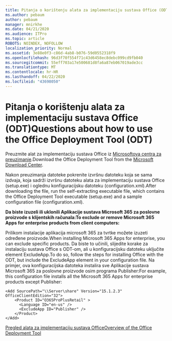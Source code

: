 ```yaml
---
title: Pitanja o korištenju alata za implementaciju sustava Office (ODT)
ms.author: pebaum
author: pebaum
manager: mnirkhe
ms.date: 04/21/2020
ms.audience: ITPro
ms.topic: article
ROBOTS: NOINDEX, NOFOLLOW
localization_priority: Normal
ms.assetid: 3e88e0f3-c86d-4ab8-b076-59d0552318f9
ms.openlocfilehash: 96d3f70f554f71c43d6458ec8debc099cd9fb040
ms.sourcegitcommit: 55eff703a17e500681d8fa6a87eb067019ade3cc
ms.translationtype: MT
ms.contentlocale: hr-HR
ms.lasthandoff: 04/22/2020
ms.locfileid: "43698050"
---
```

# <a name="questions-about-how-to-use-the-office-deployment-tool-odt"></a><span data-ttu-id="973e8-102">Pitanja o korištenju alata za implementaciju sustava Office (ODT)</span><span class="sxs-lookup"><span data-stu-id="973e8-102">Questions about how to use the Office Deployment Tool (ODT)</span></span>

<span data-ttu-id="973e8-103">Preuzmite alat za implementaciju sustava Office iz [Microsoftova centra za preuzimanje](https://go.microsoft.com/fwlink/p/?LinkID=626065).</span><span class="sxs-lookup"><span data-stu-id="973e8-103">Download the Office Deployment Tool from the [Microsoft Download Center](https://go.microsoft.com/fwlink/p/?LinkID=626065).</span></span>
  
<span data-ttu-id="973e8-104">Nakon preuzimanja datoteke pokrenite izvršnu datoteku koja se sama izdvaja, koja sadrži izvršnu datoteku alata za implementaciju sustava Office (setup.exe) i oglednu konfiguracijsku datoteku (configuration.xml).</span><span class="sxs-lookup"><span data-stu-id="973e8-104">After downloading the file, run the self-extracting executable file, which contains the Office Deployment Tool executable (setup.exe) and a sample configuration file (configuration.xml).</span></span>
  
 <span data-ttu-id="973e8-105">**Da biste izuzeli ili uklonili Aplikacije sustava Microsoft 365 za poslovne proizvode s klijentskih računala:**</span><span class="sxs-lookup"><span data-stu-id="973e8-105">**To exclude or remove Microsoft 365 Apps for enterprise products from client computers:**</span></span>
  
<span data-ttu-id="973e8-106">Prilikom instalacije aplikacija microsoft 365 za tvrtke možete izuzeti određene proizvode.</span><span class="sxs-lookup"><span data-stu-id="973e8-106">When installing Microsoft 365 Apps for enterprise, you can exclude specific products.</span></span> <span data-ttu-id="973e8-107">Da biste to učinili, slijedite korake za instalaciju sustava Office s ODT-om, ali u konfiguracijsku datoteku uključite element ExcludeApp.</span><span class="sxs-lookup"><span data-stu-id="973e8-107">To do so, follow the steps for installing Office with the ODT, but include the ExcludeApp element in your configuration file.</span></span> <span data-ttu-id="973e8-108">Na primjer, ova konfiguracijska datoteka instalira sve Aplikacije sustava Microsoft 365 za poslovne proizvode osim programa Publisher:</span><span class="sxs-lookup"><span data-stu-id="973e8-108">For example, this configuration file installs all the Microsoft 365 Apps for enterprise products except Publisher:</span></span>
  
```
<Add SourcePath="\\Server\share" Version="15.1.2.3" OfficeClientEdition="32">
    <Product ID="O365ProPlusRetail" >
      <Language ID="en-us" />
      <ExcludeApp ID="Publisher" />
    </Product>
</Add>
```

[<span data-ttu-id="973e8-109">Pregled alata za implementaciju sustava Office</span><span class="sxs-lookup"><span data-stu-id="973e8-109">Overview of the Office Deployment Tool</span></span>](https://docs.microsoft.com/deployoffice/overview-of-the-office-2016-deployment-tool)
  

